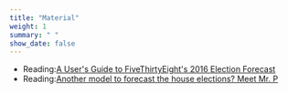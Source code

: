 ```yaml
---
title: "Material"
weight: 1
summary: " "
show_date: false
---
```


* Reading:[A User's Guide to FiveThirtyEight's 2016 Election Forecast](https://fivethirtyeight.com/features/a-users-guide-to-fivethirtyeights-2016-general-election-forecast/)
* Reading:[Another model to forecast the house elections? Meet Mr. P](https://www.thecrosstab.com/2018/04/20/mrp-house/)

